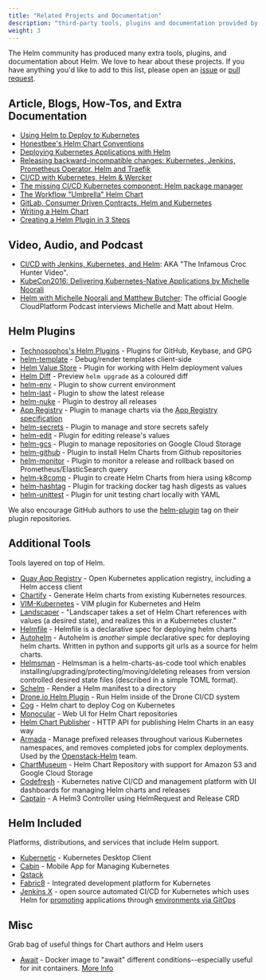 ```yaml
---
title: "Related Projects and Documentation"
description: "third-party tools, plugins and documentation provided by the community!"
weight: 3
---
```


The Helm community has produced many extra tools, plugins, and documentation
about Helm. We love to hear about these projects. If you have anything you'd
like to add to this list, please open an
[issue](https://github.com/helm/helm/issues) or [pull
request](https://github.com/helm/helm/pulls).

## Article, Blogs, How-Tos, and Extra Documentation

- [Using Helm to Deploy to
  Kubernetes](https://daemonza.github.io/2017/02/20/using-helm-to-deploy-to-kubernetes/)
- [Honestbee's Helm Chart
  Conventions](https://gist.github.com/so0k/f927a4b60003cedd101a0911757c605a)
- [Deploying Kubernetes Applications with
  Helm](http://cloudacademy.com/blog/deploying-kubernetes-applications-with-helm/)
- [Releasing backward-incompatible changes: Kubernetes, Jenkins, Prometheus
  Operator, Helm and
  Traefik](https://medium.com/@enxebre/releasing-backward-incompatible-changes-kubernetes-jenkins-plugin-prometheus-operator-helm-self-6263ca61a1b1#.e0c7elxhq)
- [CI/CD with Kubernetes, Helm & Wercker
  ](http://www.slideshare.net/Diacode/cicd-with-kubernetes-helm-wercker-madscalability)
- [The missing CI/CD Kubernetes component: Helm package
  manager](https://hackernoon.com/the-missing-ci-cd-kubernetes-component-helm-package-manager-1fe002aac680#.691sk2zhu)
- [The Workflow "Umbrella" Helm
  Chart](https://deis.com/blog/2017/workflow-chart-assembly)
- [GitLab, Consumer Driven Contracts, Helm and
  Kubernetes](https://medium.com/@enxebre/gitlab-consumer-driven-contracts-helm-and-kubernetes-b7235a60a1cb#.xwp1y4tgi)
- [Writing a Helm
  Chart](https://www.influxdata.com/packaged-kubernetes-deployments-writing-helm-chart/)
- [Creating a Helm Plugin in 3
  Steps](http://technosophos.com/2017/03/21/creating-a-helm-plugin.html)

## Video, Audio, and Podcast

- [CI/CD with Jenkins, Kubernetes, and
  Helm](https://www.youtube.com/watch?v=NVoln4HdZOY): AKA "The Infamous Croc
  Hunter Video".
- [KubeCon2016: Delivering Kubernetes-Native Applications by Michelle
  Noorali](https://www.youtube.com/watch?v=zBc1goRfk3k&index=49&list=PLj6h78yzYM2PqgIGU1Qmi8nY7dqn9PCr4)
- [Helm with Michelle Noorali and Matthew
  Butcher](https://gcppodcast.com/post/episode-50-helm-with-michelle-noorali-and-matthew-butcher/):
  The official Google CloudPlatform Podcast interviews Michelle and Matt about
  Helm.

## Helm Plugins

- [Technosophos's Helm Plugins](https://github.com/technosophos/helm-plugins) -
  Plugins for GitHub, Keybase, and GPG
- [helm-template](https://github.com/technosophos/helm-template) - Debug/render
  templates client-side
- [Helm Value Store](https://github.com/skuid/helm-value-store) - Plugin for
  working with Helm deployment values
- [Helm Diff](https://github.com/databus23/helm-diff) - Preview `helm upgrade`
  as a coloured diff
- [helm-env](https://github.com/adamreese/helm-env) - Plugin to show current
  environment
- [helm-last](https://github.com/adamreese/helm-last) - Plugin to show the
  latest release
- [helm-nuke](https://github.com/adamreese/helm-nuke) - Plugin to destroy all
  releases
- [App Registry](https://github.com/app-registry/helm-plugin) - Plugin to manage
  charts via the [App Registry
  specification](https://github.com/app-registry/spec)
- [helm-secrets](https://github.com/futuresimple/helm-secrets) - Plugin to
  manage and store secrets safely
- [helm-edit](https://github.com/mstrzele/helm-edit) - Plugin for editing
  release's values
- [helm-gcs](https://github.com/nouney/helm-gcs) - Plugin to manage repositories
  on Google Cloud Storage
- [helm-github](https://github.com/sagansystems/helm-github) - Plugin to install
  Helm Charts from Github repositories
- [helm-monitor](https://github.com/ContainerSolutions/helm-monitor) - Plugin to
  monitor a release and rollback based on Prometheus/ElasticSearch query
- [helm-k8comp](https://github.com/cststack/k8comp) - Plugin to create Helm
  Charts from hiera using k8comp
- [helm-hashtag](https://github.com/balboah/helm-hashtag) - Plugin for tracking
  docker tag hash digests as values
- [helm-unittest](https://github.com/lrills/helm-unittest) - Plugin for unit
  testing chart locally with YAML

We also encourage GitHub authors to use the
[helm-plugin](https://github.com/search?q=topic%3Ahelm-plugin&type=Repositories)
tag on their plugin repositories.

## Additional Tools

Tools layered on top of Helm.

- [Quay App
  Registry](https://coreos.com/blog/quay-application-registry-for-kubernetes.html) - Open Kubernetes application registry, including a Helm access client
- [Chartify](https://github.com/appscode/chartify) - Generate Helm charts from
  existing Kubernetes resources.
- [VIM-Kubernetes](https://github.com/andrewstuart/vim-kubernetes) - VIM plugin
  for Kubernetes and Helm
- [Landscaper](https://github.com/Eneco/landscaper/) - "Landscaper takes a set
  of Helm Chart references with values (a desired state), and realizes this in a
  Kubernetes cluster."
- [Helmfile](https://github.com/roboll/helmfile) - Helmfile is a declarative
  spec for deploying helm charts
- [Autohelm](https://github.com/reactiveops/autohelm) - Autohelm is _another_
  simple declarative spec for deploying helm charts. Written in python and
  supports git urls as a source for helm charts.
- [Helmsman](https://github.com/Praqma/helmsman) - Helmsman is a
  helm-charts-as-code tool which enables
  installing/upgrading/protecting/moving/deleting releases from version
  controlled desired state files (described in a simple TOML format).  
- [Schelm](https://github.com/databus23/schelm) - Render a Helm manifest to a
  directory
- [Drone.io Helm Plugin](http://plugins.drone.io/ipedrazas/drone-helm/) - Run
  Helm inside of the Drone CI/CD system
- [Cog](https://github.com/ohaiwalt/cog-helm) - Helm chart to deploy Cog on
  Kubernetes
- [Monocular](https://github.com/helm/monocular) - Web UI for Helm Chart
  repositories
- [Helm Chart Publisher](https://github.com/luizbafilho/helm-chart-publisher) -
  HTTP API for publishing Helm Charts in an easy way
- [Armada](https://github.com/att-comdev/armada) - Manage prefixed releases
  throughout various Kubernetes namespaces, and removes completed jobs for
  complex deployments. Used by the
  [Openstack-Helm](https://github.com/openstack/openstack-helm) team.
- [ChartMuseum](https://github.com/chartmuseum/chartmuseum) - Helm Chart
  Repository with support for Amazon S3 and Google Cloud Storage
- [Codefresh](https://codefresh.io) - Kubernetes native CI/CD and management
  platform with UI dashboards for managing Helm charts and releases
- [Captain](https://github.com/alauda/captain) - A Helm3 Controller using
  HelmRequest and Release CRD

## Helm Included

Platforms, distributions, and services that include Helm support.

- [Kubernetic](https://kubernetic.com/) - Kubernetes Desktop Client
- [Cabin](http://www.skippbox.com/cabin/) - Mobile App for Managing Kubernetes
- [Qstack](https://qstack.com)
- [Fabric8](https://fabric8.io) - Integrated development platform for Kubernetes
- [Jenkins X](http://jenkins-x.io/) - open source automated CI/CD for Kubernetes
  which uses Helm for [promoting](http://jenkins-x.io/about/features/#promotion)
  applications through [environments via
  GitOps](http://jenkins-x.io/about/features/#environments)

## Misc

Grab bag of useful things for Chart authors and Helm users

- [Await](https://github.com/saltside/await) - Docker image to "await" different
  conditions--especially useful for init containers. [More
  Info](http://blog.slashdeploy.com/2017/02/16/introducing-await/)
